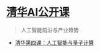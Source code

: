 # [清华AI公开课](http://c.m.163.com/news/s/S1521539942968.html)
> 人工智能前沿与产业趋势

* [清华第四课：人工智能与量子计算](http://nbviewer.jupyter.org/github/wang-junjian/tsinghua-university-ai-lecture/blob/master/04_artificial_intelligence_and_quantum_computing.ipynb)
